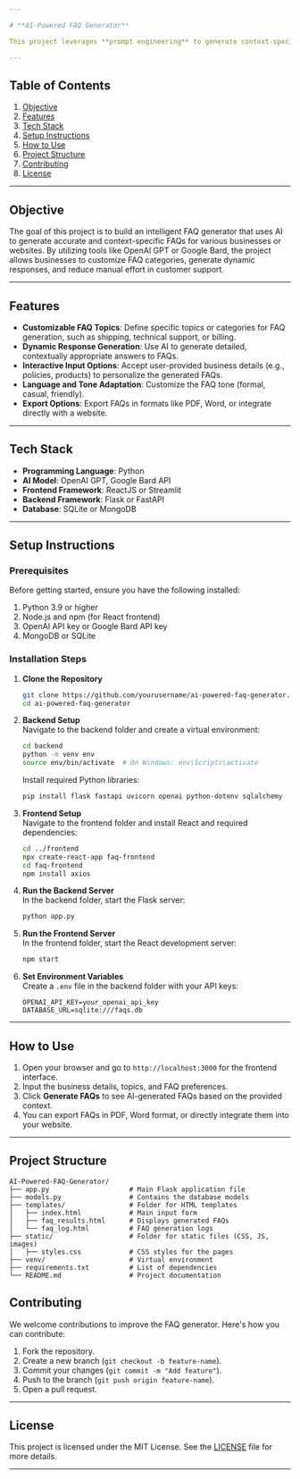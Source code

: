 ```yaml
---

# **AI-Powered FAQ Generator**

This project leverages **prompt engineering** to generate context-specific FAQs for websites or businesses. The tool aims to enhance user experience by reducing customer support team workload through automated FAQ generation using AI models like OpenAI GPT or Bard.

---
```


## **Table of Contents**

1. [Objective](#objective)
2. [Features](#features)
3. [Tech Stack](#tech-stack)
4. [Setup Instructions](#setup-instructions)
5. [How to Use](#how-to-use)
6. [Project Structure](#project-structure)
7. [Contributing](#contributing)
8. [License](#license)

---

## **Objective**

The goal of this project is to build an intelligent FAQ generator that uses AI to generate accurate and context-specific FAQs for various businesses or websites. By utilizing tools like OpenAI GPT or Google Bard, the project allows businesses to customize FAQ categories, generate dynamic responses, and reduce manual effort in customer support.

---

## **Features**

- **Customizable FAQ Topics**: Define specific topics or categories for FAQ generation, such as shipping, technical support, or billing.
- **Dynamic Response Generation**: Use AI to generate detailed, contextually appropriate answers to FAQs.
- **Interactive Input Options**: Accept user-provided business details (e.g., policies, products) to personalize the generated FAQs.
- **Language and Tone Adaptation**: Customize the FAQ tone (formal, casual, friendly).
- **Export Options**: Export FAQs in formats like PDF, Word, or integrate directly with a website.

---

## **Tech Stack**

- **Programming Language**: Python
- **AI Model**: OpenAI GPT, Google Bard API
- **Frontend Framework**: ReactJS or Streamlit
- **Backend Framework**: Flask or FastAPI
- **Database**: SQLite or MongoDB

---

## **Setup Instructions**

### **Prerequisites**

Before getting started, ensure you have the following installed:
1. Python 3.9 or higher
2. Node.js and npm (for React frontend)
3. OpenAI API key or Google Bard API key
4. MongoDB or SQLite

### **Installation Steps**

1. **Clone the Repository**
   ```bash
   git clone https://github.com/yourusername/ai-powered-faq-generator.git
   cd ai-powered-faq-generator
   ```

2. **Backend Setup**  
   Navigate to the backend folder and create a virtual environment:
   ```bash
   cd backend
   python -m venv env
   source env/bin/activate  # On Windows: env\Scripts\activate
   ```
   Install required Python libraries:
   ```bash
   pip install flask fastapi uvicorn openai python-dotenv sqlalchemy
   ```

3. **Frontend Setup**  
   Navigate to the frontend folder and install React and required dependencies:
   ```bash
   cd ../frontend
   npx create-react-app faq-frontend
   cd faq-frontend
   npm install axios
   ```

4. **Run the Backend Server**  
   In the backend folder, start the Flask server:
   ```bash
   python app.py
   ```

5. **Run the Frontend Server**  
   In the frontend folder, start the React development server:
   ```bash
   npm start
   ```

6. **Set Environment Variables**  
   Create a `.env` file in the backend folder with your API keys:
   ```env
   OPENAI_API_KEY=your_openai_api_key
   DATABASE_URL=sqlite:///faqs.db
   ```

---

## **How to Use**

1. Open your browser and go to `http://localhost:3000` for the frontend interface.
2. Input the business details, topics, and FAQ preferences.
3. Click **Generate FAQs** to see AI-generated FAQs based on the provided context.
4. You can export FAQs in PDF, Word format, or directly integrate them into your website.

---

## **Project Structure**

```plaintext
AI-Powered-FAQ-Generator/
├── app.py                    # Main Flask application file
├── models.py                 # Contains the database models
├── templates/                # Folder for HTML templates
│   ├── index.html            # Main input form
│   ├── faq_results.html      # Displays generated FAQs
│   └── faq_log.html          # FAQ generation logs
├── static/                   # Folder for static files (CSS, JS, images)
│   ├── styles.css            # CSS styles for the pages
├── venv/                     # Virtual environment
├── requirements.txt          # List of dependencies
└── README.md                 # Project documentation

```

## **Contributing**

We welcome contributions to improve the FAQ generator. Here's how you can contribute:
1. Fork the repository.
2. Create a new branch (`git checkout -b feature-name`).
3. Commit your changes (`git commit -m "Add feature"`).
4. Push to the branch (`git push origin feature-name`).
5. Open a pull request.

---

## **License**

This project is licensed under the MIT License. See the [LICENSE](LICENSE) file for more details.

---

